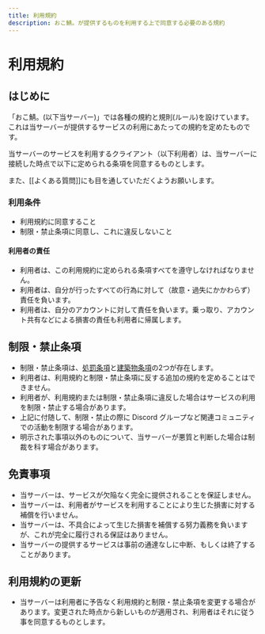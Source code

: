 ```yaml
---
title: 利用規約
description: おこ鯖。が提供するものを利用する上で同意する必要のある規約
---
```


# 利用規約

## はじめに

「おこ鯖。(以下当サーバー)」では各種の規約と規則(ルール)を設けています。これは当サーバーが提供するサービスの利用にあたっての規約を定めたものです。

当サーバーのサービスを利用するクライアント（以下利用者）は、当サーバーに接続した時点で以下に定められる条項を同意するものとします。

また、[[よくある質問]]にも目を通していただくようお願いします。

### 利用条件

- 利用規約に同意すること
- 制限・禁止条項に同意し、これに違反しないこと

#### 利用者の責任

- 利用者は、この利用規約に定められる条項すべてを遵守しなければなりません。
- 利用者は、自分が行ったすべての行為に対して（故意・過失にかかわらず）責任を負います。
- 利用者は、自分のアカウントに対して責任を負います。乗っ取り、アカウント共有などによる損害の責任も利用者に帰属します。

## 制限・禁止条項

- 制限・禁止条項は、[処罰条項](penalty-clause)と[建築物条項](building-clause)の2つが存在します。
- 利用者は、利用規約と制限・禁止条項に反する追加の規約を定めることはできません。
- 利用者が、利用規約または制限・禁止条項に違反した場合はサービスの利用を制限・禁止する場合があります。
- 上記に付随して、制限・禁止の際に Discord グループなど関連コミュニティでの活動を制限する場合があります。
- 明示された事項以外のものについて、当サーバーが悪質と判断した場合は制裁を科す場合があります。

## 免責事項

- 当サーバーは、サービスが欠陥なく完全に提供されることを保証しません。
- 当サーバーは、利用者がサービスを利用することにより生じた損害に対する補償を行いません。
- 当サーバーは、不具合によって生じた損害を補償する努力義務を負いますが、これが完全に履行される保証はありません。
- 当サーバーの提供するサービスは事前の通達なしに中断、もしくは終了することがあります。

## 利用規約の更新

- 当サーバーは利用者に予告なく利用規約と制限・禁止条項を変更する場合があります。変更された時点から新しいものが適用され、利用者はそれに従う事を同意するものとします。